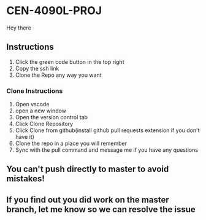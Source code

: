 # CEN-4090L-PROJ
Hey there
## Instructions
1. Click the green code button in the top right
2. Copy the ssh link
3. Clone the Repo any way you want

### Clone Instructions
1. Open vscode
2. open a new window
3. Open the version control tab
4. Click Clone Repository
5. Click Clone from github(install github pull requests extension if you don't have it)
6. Clone the repo in a place you will remember
7. Sync with the pull command and message me if you have any questions

## You can't push directly to master to avoid mistakes!
## If you find out you did work on the master branch, let me know so we can resolve the issue